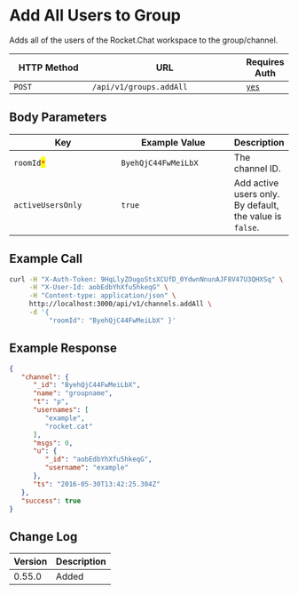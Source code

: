 # Add All Users to Group

Adds all of the users of the Rocket.Chat workspace to the group/channel.

<table><thead><tr><th width="163">HTTP Method</th><th width="313">URL</th><th>Requires Auth</th></tr></thead><tbody><tr><td><code>POST</code></td><td><code>/api/v1/groups.addAll</code></td><td><a href="../../authentication-endpoints/"><code>yes</code></a></td></tr></tbody></table>

## Body Parameters

<table><thead><tr><th width="224.33333333333331">Key</th><th width="229">Example Value</th><th>Description</th></tr></thead><tbody><tr><td><code>roomId</code><mark style="color:red;"><code>*</code></mark></td><td><code>ByehQjC44FwMeiLbX</code></td><td>The channel ID.</td></tr><tr><td><code>activeUsersOnly</code></td><td><code>true</code></td><td>Add active users only. By default, the value is <code>false</code>.</td></tr></tbody></table>

## Example Call

```bash
curl -H "X-Auth-Token: 9HqLlyZOugoStsXCUfD_0YdwnNnunAJF8V47U3QHXSq" \
     -H "X-User-Id: aobEdbYhXfu5hkeqG" \
     -H "Content-type: application/json" \
     http://localhost:3000/api/v1/channels.addAll \
     -d '{ 
          "roomId": "ByehQjC44FwMeiLbX" }'
```

## Example Response

```json
{
   "channel": {
      "_id": "ByehQjC44FwMeiLbX",
      "name": "groupname",
      "t": "p",
      "usernames": [
         "example",
         "rocket.cat"
      ],
      "msgs": 0,
      "u": {
         "_id": "aobEdbYhXfu5hkeqG",
         "username": "example"
      },
      "ts": "2016-05-30T13:42:25.304Z"
   },
   "success": true
}
```

## Change Log

| Version | Description |
| ------- | ----------- |
| 0.55.0  | Added       |
